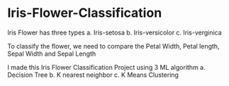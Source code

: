 # Iris-Flower-Classification


Iris Flower has three types
a. Iris-setosa
b. Iris-versicolor
c. Iris-verginica

To classify the flower, we need to compare the Petal Width, Petal length, Sepal Width and Sepal Length

I made this Iris Flower Classification Project using 3 ML algorithm
a. Decision Tree
b. K nearest neighbor
c. K Means Clustering
